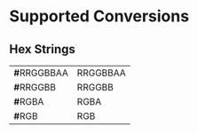 # Supported Conversions

## Hex Strings

<table>
  <tr>
    <td><b>#</b><span>RR</span><span>GG</span><span>BB</span><span>AA</span></td>
    <td><span>RR</span><span>GG</span><span>BB</span><span>AA</span></td>
  </tr>
  <tr>
    <td><b>#</b><span>RR</span><span>GG</span><span>BB</span></td>
    <td><span>RR</span><span>GG</span><span>BB</span></td>
  </tr>
  <tr>
    <td><b>#</b><span>R</span><span>G</span><span>B</span><span>A</span></td>
    <td><span>R</span><span>G</span><span>B</span><span>A</span></td>
  </tr>
  <tr>
    <td><b>#</b><span>R</span><span>G</span><span>B</span></td>
    <td><span>R</span><span>G</span><span>B</span></td>
  </tr>
</table>

